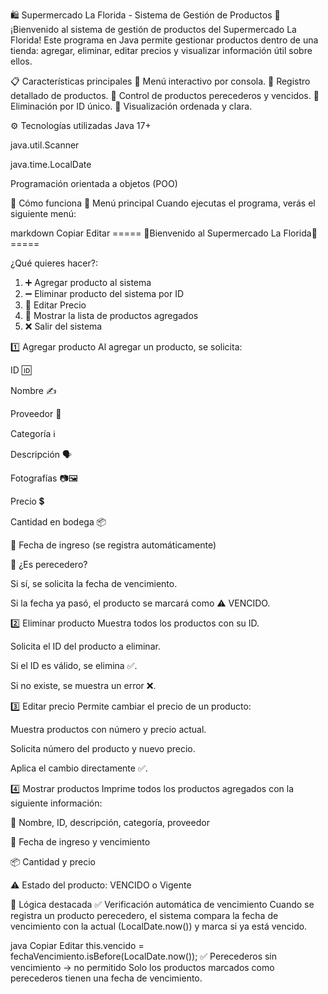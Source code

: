 🛍️ Supermercado La Florida - Sistema de Gestión de Productos 🛒
¡Bienvenido al sistema de gestión de productos del Supermercado La Florida!
Este programa en Java permite gestionar productos dentro de una tienda: agregar, eliminar, editar precios y visualizar información útil sobre ellos.

📋 Características principales
🔹 Menú interactivo por consola.
🔹 Registro detallado de productos.
🔹 Control de productos perecederos y vencidos.
🔹 Eliminación por ID único.
🔹 Visualización ordenada y clara.

⚙️ Tecnologías utilizadas
Java 17+

java.util.Scanner

java.time.LocalDate

Programación orientada a objetos (POO)

🚀 Cómo funciona
📌 Menú principal
Cuando ejecutas el programa, verás el siguiente menú:

markdown
Copiar
Editar
===== 👋Bienvenido al Supermercado La Florida👋 =====

¿Qué quieres hacer?: 
  1. ➕ Agregar producto al sistema
  2. ➖ Eliminar producto del sistema por ID
  3. 💱 Editar Precio
  4. 👀 Mostrar la lista de productos agregados
  5. ❌ Salir del sistema


1️⃣ Agregar producto
Al agregar un producto, se solicita:

ID 🆔

Nombre ✍️

Proveedor 🚚

Categoría ℹ️

Descripción 🗣️

Fotografías 📷🖼️

Precio 💲

Cantidad en bodega 📦

📅 Fecha de ingreso (se registra automáticamente)

🍎 ¿Es perecedero?

Si sí, se solicita la fecha de vencimiento.

Si la fecha ya pasó, el producto se marcará como ⚠️ VENCIDO.



2️⃣ Eliminar producto
Muestra todos los productos con su ID.

Solicita el ID del producto a eliminar.

Si el ID es válido, se elimina ✅.

Si no existe, se muestra un error ❌.



3️⃣ Editar precio
Permite cambiar el precio de un producto:

Muestra productos con número y precio actual.

Solicita número del producto y nuevo precio.

Aplica el cambio directamente ✅.



4️⃣ Mostrar productos
Imprime todos los productos agregados con la siguiente información:

📄 Nombre, ID, descripción, categoría, proveedor

📅 Fecha de ingreso y vencimiento

📦 Cantidad y precio

⚠️ Estado del producto: VENCIDO o Vigente



🧠 Lógica destacada
✅ Verificación automática de vencimiento
Cuando se registra un producto perecedero, el sistema compara la fecha de vencimiento con la actual (LocalDate.now()) y marca si ya está vencido.

java
Copiar
Editar
this.vencido = fechaVencimiento.isBefore(LocalDate.now());
✅ Perecederos sin vencimiento → no permitido
Solo los productos marcados como perecederos tienen una fecha de vencimiento.
